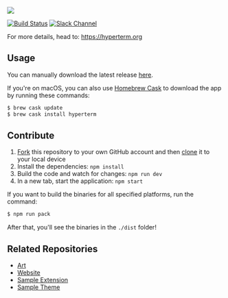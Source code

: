 ![](https://github.com/zeit/hyperterm-art/blob/master/branding/HyperTerm-banner.png)

[![Build Status](https://travis-ci.org/zeit/hyperterm.svg?branch=master)](https://travis-ci.org/zeit/hyperterm)
[![Slack Channel](https://zeit-slackin.now.sh/badge.svg)](https://zeit.chat/)

For more details, head to: https://hyperterm.org

## Usage

You can manually download the latest release [here](https://hyperterm.org/#installation).

If you're on macOS, you can also use [Homebrew Cask](https://caskroom.github.io/) to download the app by running these commands:

```bash
$ brew cask update
$ brew cask install hyperterm
```

## Contribute

1. [Fork](https://help.github.com/articles/fork-a-repo/) this repository to your own GitHub account and then [clone](https://help.github.com/articles/cloning-a-repository/) it to your local device
2. Install the dependencies: `npm install`
3. Build the code and watch for changes: `npm run dev`
4. In a new tab, start the application: `npm start`

If you want to build the binaries for all specified platforms, run the command:

```bash
$ npm run pack
```

After that, you'll see the binaries in the `./dist` folder!

## Related Repositories

- [Art](https://github.com/zeit/hyperterm-art)
- [Website](https://github.com/zeit/hyperterm-website)
- [Sample Extension](https://github.com/zeit/hyperpower)
- [Sample Theme]( https://github.com/zeit/hyperyellow)
